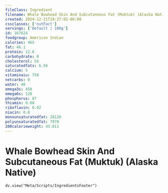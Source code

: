 ```yaml
---
fileClass: Ingredient
filename: Whale Bowhead Skin And Subcutaneous Fat (Muktuk) (Alaska Native)
created: 2024-12-21T19:27:02-06:00
cssclasses: ['nutFact']
servings: ['Default | 100g']
id: 167624
foodgroup: American Indian
calories: 465
fat: 46.1
protein: 12.6
carbohydrate: 0
cholesterol: 54
saturatedfats: 6.56
calcium: 5
vitaminaiu: 750
netcarbs: 0
water: 40
omega3s: 450
omega6s: 120
phosphorus: 87
thiamin: 0.08
riboflavin: 0.02
niacin: 0.8
monounsaturatedfat: 28120
polyunsaturatedfat: 7970
200calorieweight: 43.011
---
```


# Whale Bowhead Skin And Subcutaneous Fat (Muktuk) (Alaska Native)

```dataviewjs
dv.view("Meta/Scripts/IngredientsFooter")
```